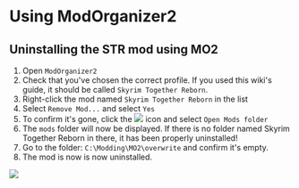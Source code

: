# Using ModOrganizer2

## Uninstalling the STR mod using MO2

1. Open `ModOrganizer2`
2. Check that you've chosen the correct profile. If you used this wiki's guide, it should be called `Skyrim Together Reborn`.
3. Right-click the mod named `Skyrim Together Reborn` in the list
4. Select `Remove Mod...` and select `Yes`
5. To confirm it's gone, click the ![](https://i.imgur.com/zodty36.png) icon and select `Open Mods folder`&#x20;
6. The `mods` folder will now be displayed. If there is no folder named Skyrim Together Reborn in there, it has been properly uninstalled!
7. Go to the folder: `C:\Modding\MO2\overwrite` and confirm it's empty.
8. The mod is now is now uninstalled.

![](https://i.imgur.com/RxTZLEH.gif)

